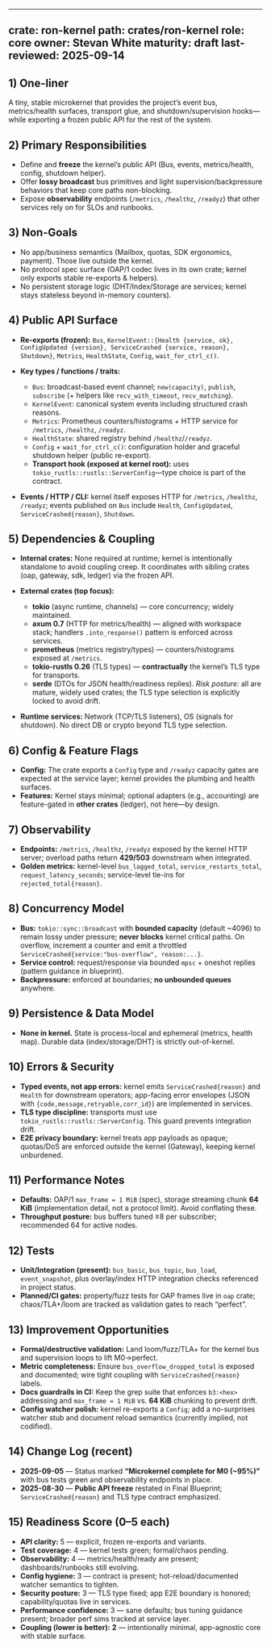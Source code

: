 ---

crate: ron-kernel
path: crates/ron-kernel
role: core
owner: Stevan White
maturity: draft
last-reviewed: 2025-09-14
-------------------------

## 1) One-liner

A tiny, stable microkernel that provides the project’s event bus, metrics/health surfaces, transport glue, and shutdown/supervision hooks—while exporting a frozen public API for the rest of the system.&#x20;

## 2) Primary Responsibilities

* Define and **freeze** the kernel’s public API (Bus, events, metrics/health, config, shutdown helper).&#x20;
* Offer **lossy broadcast** bus primitives and light supervision/backpressure behaviors that keep core paths non-blocking.&#x20;
* Expose **observability** endpoints (`/metrics`, `/healthz`, `/readyz`) that other services rely on for SLOs and runbooks.&#x20;

## 3) Non-Goals

* No app/business semantics (Mailbox, quotas, SDK ergonomics, payment). Those live outside the kernel.&#x20;
* No protocol spec surface (OAP/1 codec lives in its own crate; kernel only exports stable re-exports & helpers).&#x20;
* No persistent storage logic (DHT/Index/Storage are services; kernel stays stateless beyond in-memory counters).&#x20;

## 4) Public API Surface

* **Re-exports (frozen):** `Bus`, `KernelEvent::{Health {service, ok}, ConfigUpdated {version}, ServiceCrashed {service, reason}, Shutdown}`, `Metrics`, `HealthState`, `Config`, `wait_for_ctrl_c()`.&#x20;
* **Key types / functions / traits:**

  * `Bus`: broadcast-based event channel; `new(capacity)`, `publish`, `subscribe` (+ helpers like `recv_with_timeout`, `recv_matching`).&#x20;
  * `KernelEvent`: canonical system events including structured crash reasons.&#x20;
  * `Metrics`: Prometheus counters/histograms + HTTP service for `/metrics`, `/healthz`, `/readyz`.&#x20;
  * `HealthState`: shared registry behind `/healthz`/`/readyz`.&#x20;
  * `Config` + `wait_for_ctrl_c()`: configuration holder and graceful shutdown helper (public re-export).&#x20;
  * **Transport hook (exposed at kernel root):** uses `tokio_rustls::rustls::ServerConfig`—type choice is part of the contract.&#x20;
* **Events / HTTP / CLI:** kernel itself exposes HTTP for `/metrics`, `/healthz`, `/readyz`; events published on `Bus` include `Health`, `ConfigUpdated`, `ServiceCrashed{reason}`, `Shutdown`.&#x20;

## 5) Dependencies & Coupling

* **Internal crates:** None required at runtime; kernel is intentionally standalone to avoid coupling creep. It coordinates with sibling crates (oap, gateway, sdk, ledger) via the frozen API.&#x20;
* **External crates (top focus):**

  * **tokio** (async runtime, channels) — core concurrency; widely maintained.
  * **axum 0.7** (HTTP for metrics/health) — aligned with workspace stack; handlers `.into_response()` pattern is enforced across services.&#x20;
  * **prometheus** (metrics registry/types) — counters/histograms exposed at `/metrics`.&#x20;
  * **tokio-rustls 0.26** (TLS types) — **contractually** the kernel’s TLS type for transports.&#x20;
  * **serde** (DTOs for JSON health/readiness replies).
    *Risk posture:* all are mature, widely used crates; the TLS type selection is explicitly locked to avoid drift.&#x20;
* **Runtime services:** Network (TCP/TLS listeners), OS (signals for shutdown). No direct DB or crypto beyond TLS type selection.&#x20;

## 6) Config & Feature Flags

* **Config:** The crate exports a `Config` type and `/readyz` capacity gates are expected at the service layer; kernel provides the plumbing and health surfaces.&#x20;
* **Features:** Kernel stays minimal; optional adapters (e.g., accounting) are feature-gated in **other crates** (ledger), not here—by design.&#x20;

## 7) Observability

* **Endpoints:** `/metrics`, `/healthz`, `/readyz` exposed by the kernel HTTP server; overload paths return **429/503** downstream when integrated.&#x20;
* **Golden metrics:** kernel-level `bus_lagged_total`, `service_restarts_total`, `request_latency_seconds`; service-level tie-ins for `rejected_total{reason}`.&#x20;

## 8) Concurrency Model

* **Bus:** `tokio::sync::broadcast` with **bounded capacity** (default \~4096) to remain lossy under pressure; **never blocks** kernel critical paths. On overflow, increment a counter and emit a throttled `ServiceCrashed{service:"bus-overflow", reason:...}`.&#x20;
* **Service control:** request/response via bounded `mpsc` + oneshot replies (pattern guidance in blueprint).&#x20;
* **Backpressure:** enforced at boundaries; **no unbounded queues** anywhere.&#x20;

## 9) Persistence & Data Model

* **None in kernel.** State is process-local and ephemeral (metrics, health map). Durable data (index/storage/DHT) is strictly out-of-kernel.&#x20;

## 10) Errors & Security

* **Typed events, not app errors:** kernel emits `ServiceCrashed{reason}` and `Health` for downstream operators; app-facing error envelopes (JSON with `{code,message,retryable,corr_id}`) are implemented in services.&#x20;
* **TLS type discipline:** transports must use `tokio_rustls::rustls::ServerConfig`. This guard prevents integration drift.&#x20;
* **E2E privacy boundary:** kernel treats app payloads as opaque; quotas/DoS are enforced outside the kernel (Gateway), keeping kernel unburdened.&#x20;

## 11) Performance Notes

* **Defaults:** OAP/1 `max_frame = 1 MiB` (spec), storage streaming chunk **64 KiB** (implementation detail, not a protocol limit). Avoid conflating these.&#x20;
* **Throughput posture:** bus buffers tuned ≥8 per subscriber; recommended 64 for active nodes.&#x20;

## 12) Tests

* **Unit/Integration (present):** `bus_basic`, `bus_topic`, `bus_load`, `event_snapshot`, plus overlay/index HTTP integration checks referenced in project status. &#x20;
* **Planned/CI gates:** property/fuzz tests for OAP frames live in `oap` crate; chaos/TLA+/loom are tracked as validation gates to reach “perfect”.&#x20;

## 13) Improvement Opportunities

* **Formal/destructive validation:** Land loom/fuzz/TLA+ for the kernel bus and supervision loops to lift M0→perfect.&#x20;
* **Metric completeness:** Ensure `bus_overflow_dropped_total` is exposed and documented; wire tight coupling with `ServiceCrashed{reason}` labels.&#x20;
* **Docs guardrails in CI:** Keep the grep suite that enforces `b3:<hex>` addressing and `max_frame = 1 MiB` vs. **64 KiB** chunking to prevent drift.&#x20;
* **Config watcher polish:** kernel re-exports a `Config`; add a no-surprises watcher stub and document reload semantics (currently implied, not codified).&#x20;

## 14) Change Log (recent)

* **2025-09-05** — Status marked **“Microkernel complete for M0 (\~95%)”** with bus tests green and observability endpoints in place.&#x20;
* **2025-08-30** — **Public API freeze** restated in Final Blueprint; `ServiceCrashed{reason}` and TLS type contract emphasized. &#x20;

## 15) Readiness Score (0–5 each)

* **API clarity:** 5 — explicit, frozen re-exports and variants.&#x20;
* **Test coverage:** 4 — kernel tests green; formal/chaos pending.&#x20;
* **Observability:** 4 — metrics/health/ready are present; dashboards/runbooks still evolving. &#x20;
* **Config hygiene:** 3 — contract is present; hot-reload/documented watcher semantics to tighten.&#x20;
* **Security posture:** 3 — TLS type fixed; app E2E boundary is honored; capability/quotas live in services. &#x20;
* **Performance confidence:** 3 — sane defaults; bus tuning guidance present; broader perf sims tracked at service layer. &#x20;
* **Coupling (lower is better):** **2** — intentionally minimal, app-agnostic core with stable surface.&#x20;


